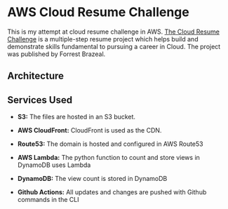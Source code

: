 # AWS Cloud Resume Challenge

This is my attempt at cloud resume challenge in AWS. [The Cloud Resume Challenge](https://cloudresumechallenge.dev) is a multiple-step resume project which helps build and demonstrate skills fundamental to pursuing a career in Cloud. The project was published by Forrest Brazeal.

## Architecture

## Services Used

* **S3:** The files are hosted in an S3 bucket.

* **AWS CloudFront:** CloudFront is used as the CDN.

* **Route53:** The domain is hosted and configured in AWS Route53

* **AWS Lambda:** The python function to count and store views in DynamoDB uses Lambda

* **DynamoDB:** The view count is stored in DynamoDB

* **Github Actions:** All updates and changes are pushed with Github commands in the CLI


